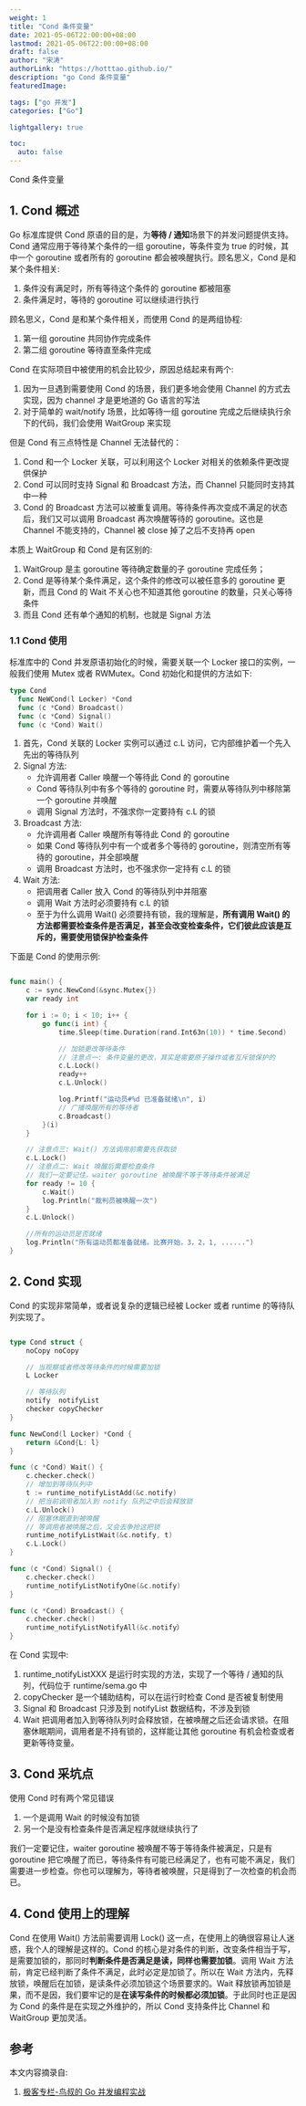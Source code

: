 ```yaml
---
weight: 1
title: "Cond 条件变量"
date: 2021-05-06T22:00:00+08:00
lastmod: 2021-05-06T22:00:00+08:00
draft: false
author: "宋涛"
authorLink: "https://hotttao.github.io/"
description: "go Cond 条件变量"
featuredImage: 

tags: ["go 并发"]
categories: ["Go"]

lightgallery: true

toc:
  auto: false
---
```


Cond 条件变量
<!-- more -->

## 1. Cond 概述
Go 标准库提供 Cond 原语的目的是，为**等待 / 通知**场景下的并发问题提供支持。Cond 通常应用于等待某个条件的一组 goroutine，等条件变为 true 的时候，其中一个 goroutine 或者所有的 goroutine 都会被唤醒执行。顾名思义，Cond 是和某个条件相关:
1. 条件没有满足时，所有等待这个条件的 goroutine 都被阻塞
2. 条件满足时，等待的 goroutine 可以继续进行执行

顾名思义，Cond 是和某个条件相关，而使用 Cond 的是两组协程:
1. 第一组 goroutine 共同协作完成条件
2. 第二组 goroutine 等待直至条件完成

Cond 在实际项目中被使用的机会比较少，原因总结起来有两个:
1. 因为一旦遇到需要使用 Cond 的场景，我们更多地会使用 Channel 的方式去实现，因为 channel 才是更地道的 Go 语言的写法
2. 对于简单的 wait/notify 场景，比如等待一组 goroutine 完成之后继续执行余下的代码，我们会使用 WaitGroup 来实现

但是 Cond 有三点特性是 Channel 无法替代的：
1. Cond 和一个 Locker 关联，可以利用这个 Locker 对相关的依赖条件更改提供保护
2. Cond 可以同时支持 Signal 和 Broadcast 方法，而 Channel 只能同时支持其中一种
3. Cond 的 Broadcast 方法可以被重复调用。等待条件再次变成不满足的状态后，我们又可以调用 Broadcast 再次唤醒等待的 goroutine。这也是 Channel 不能支持的，Channel 被 close 掉了之后不支持再 open

本质上 WaitGroup 和 Cond 是有区别的:
1. WaitGroup 是主 goroutine 等待确定数量的子 goroutine 完成任务；
2.  Cond 是等待某个条件满足，这个条件的修改可以被任意多的 goroutine 更新，而且 Cond 的 Wait 不关心也不知道其他 goroutine 的数量，只关心等待条件
3. 而且 Cond 还有单个通知的机制，也就是 Signal 方法

### 1.1 Cond 使用
标准库中的 Cond 并发原语初始化的时候，需要关联一个 Locker 接口的实例，一般我们使用 Mutex 或者 RWMutex。Cond 初始化和提供的方法如下:

```go
type Cond
  func NeWCond(l Locker) *Cond
  func (c *Cond) Broadcast()
  func (c *Cond) Signal()
  func (c *Cond) Wait()
```

1. 首先，Cond 关联的 Locker 实例可以通过 c.L 访问，它内部维护着一个先入先出的等待队列
2. Signal 方法:
    - 允许调用者 Caller 唤醒一个等待此 Cond 的 goroutine
    - Cond 等待队列中有多个等待的 goroutine 时，需要从等待队列中移除第一个 goroutine 并唤醒
    - 调用 Signal 方法时，不强求你一定要持有 c.L 的锁
3. Broadcast 方法:
    - 允许调用者 Caller 唤醒所有等待此 Cond 的 goroutine
    - 如果 Cond 等待队列中有一个或者多个等待的 goroutine，则清空所有等待的 goroutine，并全部唤醒
    - 调用 Broadcast 方法时，也不强求你一定持有 c.L 的锁
4. Wait 方法: 
    - 把调用者 Caller 放入 Cond 的等待队列中并阻塞
    - 调用 Wait 方法时必须要持有 c.L 的锁
    - 至于为什么调用 Wait() 必须要持有锁，我的理解是，**所有调用 Wait() 的方法都需要检查条件是否满足，甚至会改变检查条件，它们彼此应该是互斥的，需要使用锁保护检查条件**

下面是 Cond 的使用示例:

```go

func main() {
    c := sync.NewCond(&sync.Mutex{})
    var ready int

    for i := 0; i < 10; i++ {
        go func(i int) {
            time.Sleep(time.Duration(rand.Int63n(10)) * time.Second)

            // 加锁更改等待条件
            // 注意点一: 条件变量的更改，其实是需要原子操作或者互斥锁保护的
            c.L.Lock()
            ready++
            c.L.Unlock()

            log.Printf("运动员#%d 已准备就绪\n", i)
            // 广播唤醒所有的等待者
            c.Broadcast()
        }(i)
    }

    // 注意点三: Wait() 方法调用前需要先获取锁
    c.L.Lock()
    // 注意点二: Wait 唤醒后需要检查条件
    // 我们一定要记住，waiter goroutine 被唤醒不等于等待条件被满足
    for ready != 10 {
        c.Wait()
        log.Println("裁判员被唤醒一次")
    }
    c.L.Unlock()

    //所有的运动员是否就绪
    log.Println("所有运动员都准备就绪。比赛开始，3，2，1, ......")
}
```

## 2. Cond 实现
Cond 的实现非常简单，或者说复杂的逻辑已经被 Locker 或者 runtime 的等待队列实现了。

```go

type Cond struct {
    noCopy noCopy

    // 当观察或者修改等待条件的时候需要加锁
    L Locker

    // 等待队列
    notify  notifyList
    checker copyChecker
}

func NewCond(l Locker) *Cond {
    return &Cond{L: l}
}

func (c *Cond) Wait() {
    c.checker.check()
    // 增加到等待队列中
    t := runtime_notifyListAdd(&c.notify)
    // 把当前调用者加入到 notify 队列之中后会释放锁
    c.L.Unlock()
    // 阻塞休眠直到被唤醒
    // 等调用者被唤醒之后，又会去争抢这把锁
    runtime_notifyListWait(&c.notify, t)
    c.L.Lock()
}

func (c *Cond) Signal() {
    c.checker.check()
    runtime_notifyListNotifyOne(&c.notify)
}

func (c *Cond) Broadcast() {
    c.checker.check()
    runtime_notifyListNotifyAll(&c.notify）
}
```

在 Cond 实现中:
1. runtime_notifyListXXX 是运行时实现的方法，实现了一个等待 / 通知的队列，代码位于  runtime/sema.go 中
2. copyChecker 是一个辅助结构，可以在运行时检查 Cond 是否被复制使用
3. Signal 和 Broadcast 只涉及到 notifyList 数据结构，不涉及到锁
4. Wait 把调用者加入到等待队列时会释放锁，在被唤醒之后还会请求锁。在阻塞休眠期间，调用者是不持有锁的，这样能让其他 goroutine 有机会检查或者更新等待变量。


## 3. Cond 采坑点
使用 Cond 时有两个常见错误
1. 一个是调用 Wait 的时候没有加锁
2. 另一个是没有检查条件是否满足程序就继续执行了

我们一定要记住，waiter goroutine 被唤醒不等于等待条件被满足，只是有 goroutine 把它唤醒了而已，等待条件有可能已经满足了，也有可能不满足，我们需要进一步检查。你也可以理解为，等待者被唤醒，只是得到了一次检查的机会而已。

## 4. Cond 使用上的理解
Cond 在使用 Wait() 方法前需要调用 Lock() 这一点，在使用上的确很容易让人迷惑，我个人的理解是这样的。Cond 的核心是对条件的判断，改变条件相当于写，是需要加锁的，那同时**判断条件是否满足是读，同样也需要加锁**。调用 Wait 方法前，肯定已经判断了条件不满足，此时必定是加锁了。所以在 Wait 方法内，先释放锁，唤醒后在加锁，是读条件必须加锁这个场景要求的。Wait 释放锁再加锁是果，而不是因，我们要牢记的是**在读写条件的时候都必须加锁**。于此同时也正是因为 Cond 的条件是在实现之外维护的，所以 Cond 支持条件比 Channel 和 WaitGroup 更加灵活。

## 参考
本文内容摘录自:
1. [极客专栏-鸟叔的 Go 并发编程实战](https://time.geekbang.org/column/intro/100061801?tab=catalog)